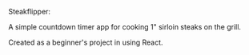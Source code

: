 Steakflipper:

A simple countdown timer app for cooking 1" sirloin steaks on the grill.

Created as a beginner's project in using React.
